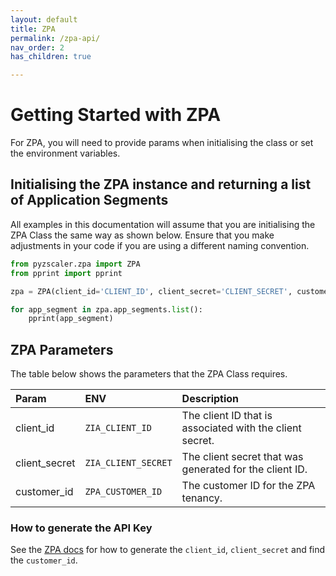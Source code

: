```yaml
---
layout: default 
title: ZPA 
permalink: /zpa-api/ 
nav_order: 2 
has_children: true

---
```


# Getting Started with ZPA

For ZPA, you will need to provide params when initialising the class or set the environment variables.

## Initialising the ZPA instance and returning a list of Application Segments

All examples in this documentation will assume that you are initialising the ZPA Class the same way as shown below.
Ensure that you make adjustments in your code if you are using a different naming convention.

```python
from pyzscaler.zpa import ZPA
from pprint import pprint

zpa = ZPA(client_id='CLIENT_ID', client_secret='CLIENT_SECRET', customer_id='CUSTOMER_ID')

for app_segment in zpa.app_segments.list():
    pprint(app_segment)
```

## ZPA Parameters

The table below shows the parameters that the ZPA Class requires.

| Param        | ENV        | Description |
|:-------------|:------------------|:------|
| client_id           | `ZIA_CLIENT_ID` | The client ID that is associated with the client secret.  |
| client_secret | `ZIA_CLIENT_SECRET`   | The client secret that was generated for the client ID.  |
| customer_id           | `ZPA_CUSTOMER_ID`      | The customer ID for the ZPA tenancy.  |


### How to generate the API Key

See the [ZPA docs](https://help.zscaler.com/zpa/about-api-keys) for how to generate the `client_id`, `client_secret` and find the `customer_id`.




